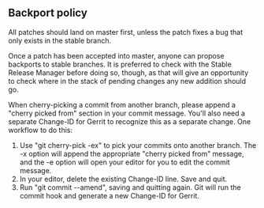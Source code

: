 Backport policy
---------------
All patches should land on master first, unless the patch fixes a bug
that only exists in the stable branch.

Once a patch has been accepted into master, anyone can propose
backports to stable branches.  It is preferred to check with the
Stable Release Manager before doing so, though, as that will give
an opportunity to check where in the stack of pending changes any
new addition should go.

When cherry-picking a commit from another branch, please append a
"cherry picked from" section in your commit message. You'll also need
a separate Change-ID for Gerrit to recognize this as a separate
change. One workflow to do this:

1) Use "git cherry-pick -ex" to pick your commits onto another branch.
   The -x option will append the appropriate "cherry picked from"
   message, and the -e option will open your editor for you to edit
   the commit message.
2) In your editor, delete the existing Change-ID line. Save and quit.
3) Run "git commit --amend", saving and quitting again. Git will run
   the commit hook and generate a new Change-ID for Gerrit.
